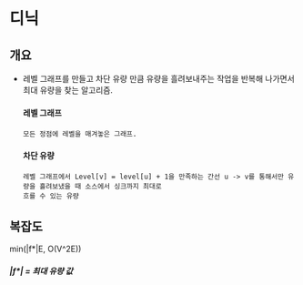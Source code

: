 # 디닉

## 개요
* 레벨 그래프를 만들고 차단 유량 만큼 유량을 흘려보내주는 작업을 반복해 나가면서 최대 유량을 찾는 알고리즘.
  #### 레벨 그래프
      모든 정점에 레벨을 매겨놓은 그래프.
  #### 차단 유량
      레벨 그래프에서 Level[v] = level[u] + 1을 만족하는 간선 u -> v를 통해서만 유량을 흘려보냈을 때 소스에서 싱크까지 최대로 
      흐를 수 있는 유량

## 복잡도
min(|f*|E, O(V^2E))
##### |f*| = 최대 유량 값
